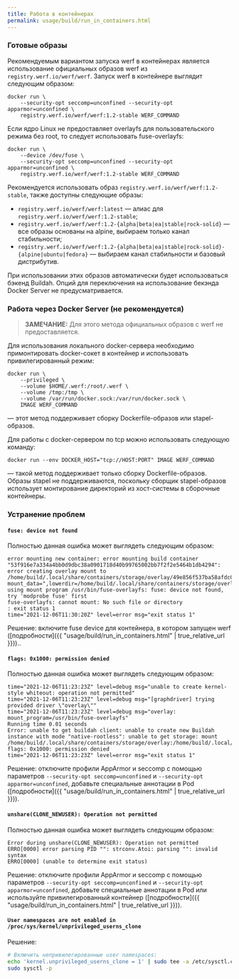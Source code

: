 ```yaml
---
title: Работа в контейнерах
permalink: usage/build/run_in_containers.html
---
```


### Готовые образы

<!-- прим. для перевода: на основе https://werf.io/documentation/v1.2/advanced/ci_cd/run_in_container/how_it_works.html и https://werf.io/documentation/v1.2/advanced/ci_cd/run_in_container/use_docker_container.html -->

Рекомендуемым вариантом запуска werf в контейнерах является использование официальных образов werf из `registry.werf.io/werf/werf`. Запуск werf в контейнере выглядит следующим образом:

```shell
docker run \
    --security-opt seccomp=unconfined --security-opt apparmor=unconfined \
    registry.werf.io/werf/werf:1.2-stable WERF_COMMAND
```

Если ядро Linux не предоставляет overlayfs для пользовательского режима без root, то следует использовать fuse-overlayfs:

```shell
docker run \
    --device /dev/fuse \
    --security-opt seccomp=unconfined --security-opt apparmor=unconfined \
    registry.werf.io/werf/werf:1.2-stable WERF_COMMAND
```

Рекомендуется использовать образ `registry.werf.io/werf/werf:1.2-stable`, также доступны следующие образы:
- `registry.werf.io/werf/werf:latest` — алиас для `registry.werf.io/werf/werf:1.2-stable`;
- `registry.werf.io/werf/werf:1.2-{alpha|beta|ea|stable|rock-solid}` — все образы основаны на alpine, выбираем только канал стабильности;
- `registry.werf.io/werf/werf:1.2-{alpha|beta|ea|stable|rock-solid}-{alpine|ubuntu|fedora}` — выбираем канал стабильности и базовый дистрибутив.

При использовании этих образов автоматически будет использоваться бэкенд Buildah. Опций для переключения на использование бекэнда Docker Server не предусматривается.

### Работа через Docker Server (не рекомендуется)

> **ЗАМЕЧАНИЕ:** Для этого метода официальных образов с werf не предоставляется.

Для использования локального docker-сервера необходимо примонтировать docker-сокет в контейнер и использовать привилегированный режим:

```shell
docker run \
    --privileged \
    --volume $HOME/.werf:/root/.werf \
    --volume /tmp:/tmp \
    --volume /var/run/docker.sock:/var/run/docker.sock \
    IMAGE WERF_COMMAND
```

— этот метод поддерживает сборку Dockerfile-образов или stapel-образов.

Для работы с docker-сервером по tcp можно использовать следующую команду:

```shell
docker run --env DOCKER_HOST="tcp://HOST:PORT" IMAGE WERF_COMMAND
```

— такой метод поддерживает только сборку Dockerfile-образов. Образы stapel не поддерживаются, поскольку сборщик stapel-образов использует монтирование директорий из хост-системы в сборочные контейнеры.

### Устранение проблем

<!-- прим. для перевода: на основе https://werf.io/documentation/v1.2/advanced/ci_cd/run_in_container/how_it_works.html#troubleshooting -->

#### `fuse: device not found`

Полностью данная ошибка может выглядеть следующим образом:

```
error mounting new container: error mounting build container "53f916e7a334a4bb0d9dbc38a0901718d40b99765002bb7f2f2e5464b1db4294": error creating overlay mount to /home/build/.local/share/containers/storage/overlay/49e856f537ba58afdc09137291133994cd1305e40df72c4fab43077cbd405477/merged, mount_data=",lowerdir=/home/build/.local/share/containers/storage/overlay/l/Z5GEVIFIIQ7H262DYUTX3YOVR6:/home/build/.local/share/containers/storage/overlay/l/PJBBW6UNUNGI37IX6R3LDNPX3J:/home/build/.local/share/containers/storage/overlay/l/MUYSUONLQVE4CJMQVDCH2UBAVQ:/home/build/.local/share/containers/storage/overlay/l/67JHKJDCKBTI4R3Q5S5YG44AD3:/home/build/.local/share/containers/storage/overlay/l/3S72G4SWKDXILGANUOCESP5LDK,upperdir=/home/build/.local/share/containers/storage/overlay/49e856f537ba58afdc09137291133994cd1305e40df72c4fab43077cbd405477/diff,workdir=/home/build/.local/share/containers/storage/overlay/49e856f537ba58afdc09137291133994cd1305e40df72c4fab43077cbd405477/work,volatile": using mount program /usr/bin/fuse-overlayfs: fuse: device not found, try 'modprobe fuse' first
fuse-overlayfs: cannot mount: No such file or directory
: exit status 1
time="2021-12-06T11:30:20Z" level=error msg="exit status 1"
```

Решение: включите fuse device для контейнера, в котором запущен werf ([подробности]({{ "usage/build/run_in_containers.html" | true_relative_url }}))..

#### `flags: 0x1000: permission denied`

Полностью данная ошибка может выглядеть следующим образом:

```
time="2021-12-06T11:23:23Z" level=debug msg="unable to create kernel-style whiteout: operation not permitted"
time="2021-12-06T11:23:23Z" level=debug msg="[graphdriver] trying provided driver \"overlay\""
time="2021-12-06T11:23:23Z" level=debug msg="overlay: mount_program=/usr/bin/fuse-overlayfs"
Running time 0.01 seconds
Error: unable to get buildah client: unable to create new Buildah instance with mode "native-rootless": unable to get storage: mount /home/build/.local/share/containers/storage/overlay:/home/build/.local/share/containers/storage/overlay, flags: 0x1000: permission denied
time="2021-12-06T11:23:23Z" level=error msg="exit status 1"
```

Решение: отключите профили AppArmor и seccomp с помощью параметров `--security-opt seccomp=unconfined` и `--security-opt apparmor=unconfined`, добавьте специальные аннотации в Pod ([подробности]({{ "usage/build/run_in_containers.html" | true_relative_url }})).

#### `unshare(CLONE_NEWUSER): Operation not permitted`

Полностью данная ошибка может выглядеть следующим образом:

```
Error during unshare(CLONE_NEWUSER): Operation not permitted
ERRO[0000] error parsing PID "": strconv.Atoi: parsing "": invalid syntax
ERRO[0000] (unable to determine exit status)
```

Решение: отключите профили AppArmor и seccomp с помощью параметров `--security-opt seccomp=unconfined` и `--security-opt apparmor=unconfined`, добавьте специальные аннотации в Pod или используйте привилегированный контейнер ([подробности]({{ "usage/build/run_in_containers.html" | true_relative_url }})).

#### `User namespaces are not enabled in /proc/sys/kernel/unprivileged_userns_clone`

Решение:
```bash
# Включить непривилегированные user namespaces:
echo 'kernel.unprivileged_userns_clone = 1' | sudo tee -a /etc/sysctl.conf
sudo sysctl -p
```
